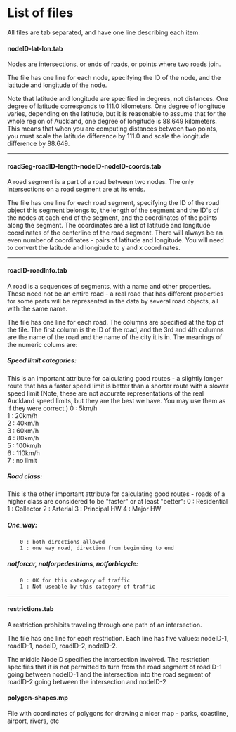 List of files 
==============
All files are tab separated, and have one line describing each item.


#### nodeID-lat-lon.tab
Nodes are intersections, or ends of roads, or points where two roads join.

The file has one line for each node, specifying the ID of
the node, and the latitude and longitude of the node.  

Note that latitude and longitude are specified in degrees, not distances. One
degree of latitude corresponds to 111.0 kilometers. One degree of longitude
varies, depending on the latitude, but it is reasonable to assume that for the
whole region of Auckland, one degree of longitude is 88.649 kilometers.  This
means that when you are computing distances between two points, you must scale
the latitude difference by 111.0 and scale the longitude difference by 88.649. 

-----------------------------------------------------------------------------
#### roadSeg-roadID-length-nodeID-nodeID-coords.tab
A road segment is a part of a road between two nodes. The only intersections on
a road segment are at its ends.  

The file has one line for each road segment, specifying the
ID of the road object this segment belongs to, the length of the segment and
the ID's of the nodes at each end of the segment, and the coordinates
of the points along the segment. The coordinates are a list of
latitude and longitude coordinates of the centerline of the road
segment. There will always be an even number of coordinates - pairs of
latitude and longitude. You will need to convert the latitude and
longitude to y and x coordinates.

-----------------------------------------------------------------------------
#### roadID-roadInfo.tab
A road is a sequences of segments, with a name and other properties.  These
need not be an entire road - a real road that has different properties for some
parts will be represented in the data by several road objects, all with the
same name.  

The file has one line for each road. The columns are specified at the
top of the file. The first column is the ID of the road, and the 3rd
and 4th columns are the name of the road and the name of the city it
is in.  The meanings of the numeric colums are:

##### Speed limit categories:
  This is an important attribute for calculating good routes - a slightly
  longer route that has a faster speed limit is better than a shorter route
  with a slower speed limit
(Note, these are not accurate representations of the real Auckland speed
limits, but they are the best we have. You may use them as if they were
correct.) 
        0 : 5km/h    
        1 : 20km/h   
        2 : 40km/h   
        3 : 60km/h   
        4 : 80km/h   
        5 : 100km/h  
        6 : 110km/h  
        7 : no limit 


##### Road class:
 This is the other important attribute for calculating good routes - roads of a
 higher class are considered to be "faster" or at least "better":
        0 : Residential
        1 : Collector
        2 : Arterial
        3 : Principal HW
        4 : Major HW 

##### One_way:
        0 : both directions allowed
        1 : one way road, direction from beginning to end

##### notforcar, notforpedestrians, notforbicycle:
        0 : OK for this category of traffic
        1 : Not useable by this category of traffic

-----------------------------------------------------------------------------
#### restrictions.tab
A restriction prohibits traveling through one path of an intersection.

The file has one line for each restriction. Each line has five values:
nodeID-1, roadID-1, nodeID, roadID-2, nodeID-2.
  
The middle NodeID specifies the intersection involved.
The restriction specifies that it is not permitted to turn from the road
segment of roadID-1 going between nodeID-1 and the intersection into the
road segment of roadID-2 going between the intersection and nodeID-2  

#### polygon-shapes.mp
File with coordinates of polygons for drawing a nicer map - parks, coastline,
airport, rivers, etc
